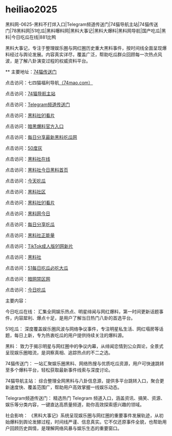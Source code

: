 # heiliao2025
黑料网-0625-黑料不打烊入口|Telegram频道传送门|74猫导航主站|74猫传送门|78黑料网|51吃瓜|黑料曝料网|黑料大事记|黑料大爆料|黑料网导航|国产吃瓜|黑料|今日吃瓜在线|881比鸭

黑料大事记，专注于整理娱乐圈与网红圈历史重大黑料事件，按时间线全面呈现爆料经过与舆论发展。内容真实详尽，覆盖广泛，帮助吃瓜群众回顾每一次热点风波，是了解八卦演变过程的权威资料平台。

** 主要地址：<a href="https://74mao.com/">74猫传送门</a>

点击访问：七四猫福利导航<a href="https://74mao.com/">（74mao.com）</a>

点击访问：<a href="https://74mao.com/">74猫导航主站</a>

点击访问：<a href="https://74mao.com/">Telegram频道传送门</a>

点击访问：<a href="https://hl405.pages.dev/">黑料社91看片</a>

点击访问：<a href="https://hl408.pages.dev/">暗黑爆料官方入口</a>

点击访问：<a href="https://hl410-s2i.pages.dev/">每日分享最新黑料吃瓜网</a>

点击访问：<a href="https://cg66-05.pages.dev/">50度灰</a>

点击访问：<a href="https://cg47-01.pages.dev/">黑料社在线</a>

点击访问：<a href="https://hl419.pages.dev/">黑料社今日黑料首页</a>

点击访问：<a href="https://hl423.pages.dev/">今天吃瓜</a>
	
点击访问：<a href="https://hl375.pages.dev/">黑料社区</a>

点击访问：<a href="https://hl405.pages.dev/">黑料社91看片</a>

点击访问：<a href="https://hl388.pages.dev/">黑料网今日</a>

点击访问：<a href="https://hl445.pages.dev/">每日分享吃瓜</a>

点击访问：<a href="https://hl396.pages.dev/">黑料社正能量</a>

点击访问：<a href="https://cg99.pages.dev/">TikTok成人版91网新片</a>

点击访问：<a href="https://hl450.pages.dev/">黑料社</a>

点击访问：<a href="https://pi22.pages.dev/">51每日吃瓜必吃大瓜</a>

点击访问：<a href="https://cg05-01.pages.dev/">暗网禁区网</a>

点击访问：<a href="https://hl439.pages.dev/">今日吃瓜</a>


主要内容：

今日吃瓜在线： 汇集全网娱乐热点、明星绯闻与网红爆料，第一时间更新话题事件，内容犀利、爆点十足，是用户了解当日热门八卦的首选平台。

51吃瓜： 深度覆盖娱乐圈风波与网络争议事件，专注明星私生活、网红塌房等话题，每日上新，专为热衷吃瓜的用户提供持续关注的爆料源。

黑料： 致力于揭示明星与网红圈中的争议内幕，从绯闻恋情到公众舆论，全景式呈现娱乐圈暗流，是洞察真相、追踪热点的不二之选。

74猫传送门： 一站汇聚娱乐圈黑料、网络热搜与优质吃瓜资源，用户可快速跳转至多个爆料平台，轻松获取最新事件线索与深度讨论。

74猫导航主站： 综合整理全网黑料与八卦信息源，提供多平台跳转入口，聚合更新速度快、覆盖范围广，帮助用户高效掌握一线娱乐动态。

Telegram频道传送门： 精选热门 Telegram 频道入口，涵盖资讯、搞笑、资源、娱乐等分类内容，一键直达高质量频道，助你高效探索感兴趣的领域。

社会影响：
《黑料大事记》系统呈现娱乐圈与网红圈的重要事件发展轨迹，从初始爆料到舆论发酵过程，时间线严谨、信息真实。它不仅还原事件全貌，也帮助用户回顾历史舆情，是理解网络风暴与娱乐生态的重要窗口。
<span style="display:none;">[Canonical link](https://github.com/xqs20250625/so70）</span>
